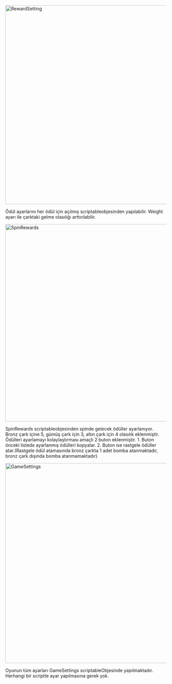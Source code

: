 <img width="622" alt="RewardSetting" src="https://github.com/user-attachments/assets/7fe167e4-e5cf-4a05-9dfc-0d439765090a" />

Ödül ayarlarını her ödül için açılmış scriptableobjesinden yapılabilir. Weight ayarı ile çarktaki gelme olasılığı arttırılabilir.

<img width="617" alt="SpinRewards" src="https://github.com/user-attachments/assets/1e629852-fd17-45da-9084-79f5ed04314d" />

SpinRewards scriptableobjesinden spinde gelecek ödüller ayarlanıyor. Bronz çark içine 5, gümüş çark için 3, altın çark için 4 olasılık eklenmiştir. Ödülleri ayarlamayı kolaylaştırması amaçlı 2 buton eklenmiştir. 1. Buton önceki listede ayarlanmış ödülleri kopyalar. 2. Buton ise rastgele ödüller atar.(Rastgele ödül atamasında bronz çarkta 1 adet bomba atanmaktadır, bronz çark dışında bomba atanmamaktadır)

<img width="625" alt="GameSettings" src="https://github.com/user-attachments/assets/0ce0f9d3-fc09-4a0d-85d7-cf179ee6b645" />

Oyunun tüm ayarları GameSettings scriptableObjesinde yapılmaktadır. Herhangi bir scriptte ayar yapılmasına gerek yok.

